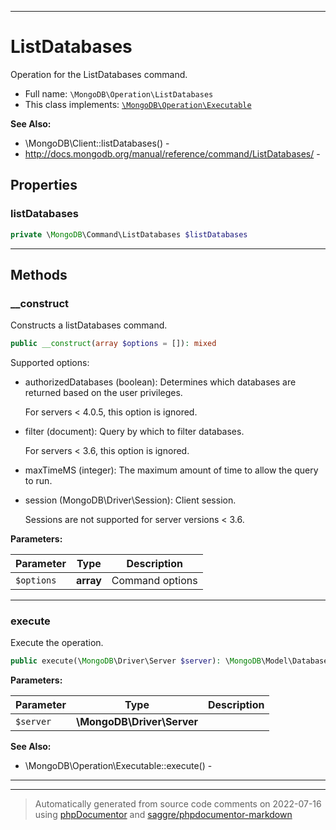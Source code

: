 ***

# ListDatabases

Operation for the ListDatabases command.



* Full name: `\MongoDB\Operation\ListDatabases`
* This class implements:
[`\MongoDB\Operation\Executable`](./Executable.md)

**See Also:**

* \MongoDB\Client::listDatabases() - 
* http://docs.mongodb.org/manual/reference/command/ListDatabases/ - 



## Properties


### listDatabases



```php
private \MongoDB\Command\ListDatabases $listDatabases
```






***

## Methods


### __construct

Constructs a listDatabases command.

```php
public __construct(array $options = []): mixed
```

Supported options:

* authorizedDatabases (boolean): Determines which databases are returned
  based on the user privileges.

  For servers < 4.0.5, this option is ignored.

* filter (document): Query by which to filter databases.

  For servers < 3.6, this option is ignored.

* maxTimeMS (integer): The maximum amount of time to allow the query to
  run.

* session (MongoDB\Driver\Session): Client session.

  Sessions are not supported for server versions < 3.6.






**Parameters:**

| Parameter | Type | Description |
|-----------|------|-------------|
| `$options` | **array** | Command options |




***

### execute

Execute the operation.

```php
public execute(\MongoDB\Driver\Server $server): \MongoDB\Model\DatabaseInfoIterator
```








**Parameters:**

| Parameter | Type | Description |
|-----------|------|-------------|
| `$server` | **\MongoDB\Driver\Server** |  |



**See Also:**

* \MongoDB\Operation\Executable::execute() - 

***


***
> Automatically generated from source code comments on 2022-07-16 using [phpDocumentor](http://www.phpdoc.org/) and [saggre/phpdocumentor-markdown](https://github.com/Saggre/phpDocumentor-markdown)
